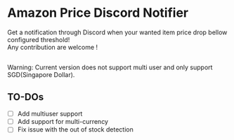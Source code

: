 # Amazon Price Discord Notifier
Get a notification through Discord when your wanted item price drop bellow configured threshold! \
Any contribution are welcome !
##
Warning: Current version does not support multi user and only support SGD(Singapore Dollar).
## TO-DOs
- [ ] Add multiuser support
- [ ] Add support for multi-currency
- [ ] Fix issue with the out of stock detection
